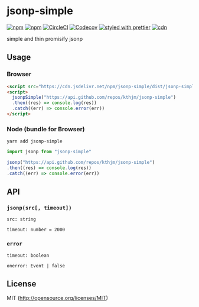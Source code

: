 # jsonp-simple

[![npm](https://img.shields.io/npm/v/jsonp-simple.svg?style=flat-square)](https://www.npmjs.com/package/jsonp-simple)
[![npm](https://img.shields.io/npm/dm/jsonp-simple.svg?style=flat-square)](https://www.npmjs.com/package/jsonp-simple)
[![CircleCI](https://img.shields.io/circleci/project/github/kthjm/jsonp-simple.svg?style=flat-square)](https://circleci.com/gh/kthjm/jsonp-simple)
[![Codecov](https://img.shields.io/codecov/c/github/kthjm/jsonp-simple.svg?style=flat-square)](https://codecov.io/gh/kthjm/jsonp-simple)
[![styled with prettier](https://img.shields.io/badge/styled_with-prettier-ff69b4.svg?style=flat-square)](https://github.com/prettier/prettier)
[![cdn](https://img.shields.io/badge/jsdelivr-latest-e84d3c.svg?style=flat-square)](https://cdn.jsdelivr.net/npm/jsonp-simple/dist/jsonp-simple.min.js)

simple and thin promisify jsonp

## Usage

### Browser
```html
<script src="https://cdn.jsdelivr.net/npm/jsonp-simple/dist/jsonp-simple.min.js"></script>
<script>
  jsonpSimple("https://api.github.com/repos/kthjm/jsonp-simple")
  .then((res) => console.log(res))
  .catch((err) => console.error(err))
</script>
```

### Node (bundle for Browser)
```shell
yarn add jsonp-simple
```
```js
import jsonp from "jsonp-simple"

jsonp("https://api.github.com/repos/kthjm/jsonp-simple")
.then((res) => console.log(res))
.catch((err) => console.error(err))
```
## API

### `jsonp(src[, timeout])`

`src: string`

`timeout: number = 2000`

### `error`

`timeout: boolean`

`onerror: Event | false`

## License
MIT (http://opensource.org/licenses/MIT)
